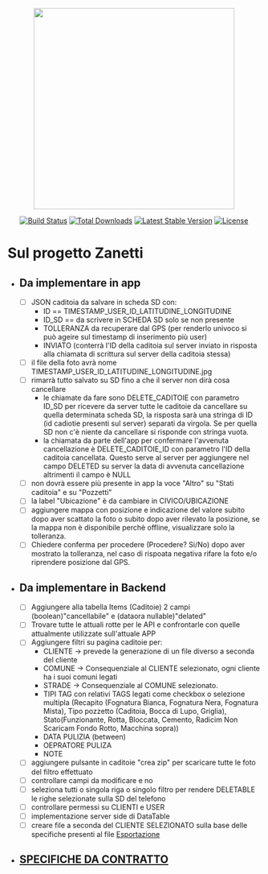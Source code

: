 <p align="center"><a href="https://laravel.com" target="_blank"><img src="https://raw.githubusercontent.com/laravel/art/master/logo-lockup/5%20SVG/2%20CMYK/1%20Full%20Color/laravel-logolockup-cmyk-red.svg" width="400"></a></p>

<p align="center">
<a href="https://travis-ci.org/laravel/framework"><img src="https://travis-ci.org/laravel/framework.svg" alt="Build Status"></a>
<a href="https://packagist.org/packages/laravel/framework"><img src="https://img.shields.io/packagist/dt/laravel/framework" alt="Total Downloads"></a>
<a href="https://packagist.org/packages/laravel/framework"><img src="https://img.shields.io/packagist/v/laravel/framework" alt="Latest Stable Version"></a>
<a href="https://packagist.org/packages/laravel/framework"><img src="https://img.shields.io/packagist/l/laravel/framework" alt="License"></a>
</p>

# Sul progetto Zanetti

- ## **Da implementare in app**

  - [ ] JSON caditoia da salvare in scheda SD con:
    - ID == TIMESTAMP_USER_ID_LATITUDINE_LONGITUDINE
    - ID_SD == da scrivere in SCHEDA SD solo se non presente
    - TOLLERANZA da recuperare dal GPS
    (per renderlo univoco si può ageire sul timestamp di inserimento più user)
    - INVIATO (conterrà l'ID della caditoia sul server inviato in risposta alla chiamata di scrittura sul server della caditoia stessa)
  - [ ] il file della foto avrà nome TIMESTAMP_USER_ID_LATITUDINE_LONGITUDINE.jpg
  - [ ] rimarrà tutto salvato su SD fino a che il server non dirà cosa cancellare
    - le chiamate da fare sono DELETE_CADITOIE con parametro ID_SD per ricevere da server tutte le caditoie da cancellare su quella determinata scheda SD, la risposta sarà una stringa di ID (id cadiotie presenti sul server) separati da virgola. Se per quella SD non c'è niente da cancellare si risponde con stringa vuota.
    - la chiamata da parte dell'app per confermare l'avvenuta cancellazione è DELETE_CADITOIE_ID con parametro l'ID della caditoia cancellata. Questo serve al server per aggiungere nel campo DELETED su server la data di avvenuta cancellazione altrimenti il campo è NULL
  - [ ] non dovrà essere più presente in app la voce "Altro" su "Stati caditoia" e su "Pozzetti"
  - [ ] la label "Ubicazione" è da cambiare in CIVICO/UBICAZIONE
  - [ ] aggiungere mappa con posizione e indicazione del valore subito dopo aver scattato la foto o subito dopo aver rilevato la posizione, se la mappa non è disponibile perchè offline, visualizzare solo la tolleranza.
  - [ ] Chiedere conferma per procedere (Procedere? Si/No) dopo aver mostrato la tolleranza, nel caso di rispoata negativa rifare la foto e/o riprendere posizione dal GPS.

- ## **Da implementare in Backend**

  - [ ] Aggiungere alla tabella Items (Caditoie) 2 campi (boolean)"cancellabile" e (dataora nullable)"delated"
  - [ ] Trovare tutte le attuali rotte per le API e confrontarle con quelle attualmente utilizzate sull'attuale APP
  - [ ] Aggiungere filtri su pagina caditoie per:
    - CLIENTE -> prevede la generazione di un file diverso a seconda del cliente
    - COMUNE -> Consequenziale al CLIENTE selezionato, ogni cliente ha i suoi comuni legati
    - STRADE -> Consequenziale al COMUNE selezionato.
    - TIPI TAG con relativi TAGS legati come checkbox o selezione multipla (Recapito (Fognatura Bianca, Fognatura Nera, Fognatura Mista), Tipo pozzetto (Caditoia, Bocca di Lupo, Griglia), Stato(Funzionante, Rotta, Bloccata, Cemento, Radicim Non Scaricam Fondo Rotto, Macchina sopra))
    - DATA PULIZIA (between)
    - OEPRATORE PULIZA
    - NOTE
  - [ ] aggiungere pulsante in caditoie "crea zip" per scaricare tutte le foto del filtro effettuato
  - [ ] controllare campi da modificare e no
  - [ ] seleziona tutti o singola riga o singolo filtro per rendere DELETABLE le righe selezionate sulla SD del telefono
  - [ ] controllare permessi su CLIENTI e USER
  - [ ] implementazione server side di DataTable
  - [ ] creare file a seconda del CLIENTE SELEZIONATO sulla base delle specifiche presenti al file [Esportazione](esportazione.xlsx)

- ## [SPECIFICHE DA CONTRATTO](contratto.pdf)
